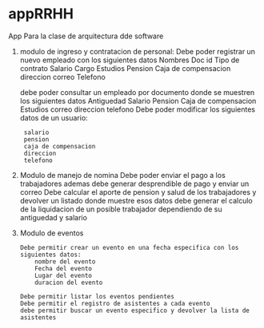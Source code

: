 # appRRHH
App Para la clase de arquitectura dde software

1) modulo de ingreso y contratacion de personal:
	Debe poder registrar un nuevo empleado con los siguientes datos
		Nombres
		Doc id
		Tipo de contrato
		Salario
		Cargo
		Estudios
		Pension
		Caja de compensacion
		direccion
		correo
		Telefono

	debe poder consultar un empleado por documento donde se muestren los siguientes datos
		Antiguedad
		Salario
		Pension
		Caja de compensacion
		Estudios
		correo
		direccion
		telefono
	Debe poder modificar los siguientes datos de  un usuario:

		salario
		pension
		caja de compensacion
		direccion 
		telefono

2)	Modulo de manejo de nomina
		Debe poder enviar el pago a los trabajadores ademas debe generar desprendible de pago y enviar un correo
		Debe calcular el aporte de pension y salud de los trabajadores y devolver un listado donde muestre esos datos
		debe generar el calculo de la liquidacion de un posible trabajador dependiendo de su antiguedad y salario

3)	Modulo de eventos

		Debe permitir crear un evento en una fecha especifica con los siguientes datos:
			nombre del evento 
			Fecha del evento
			Lugar del evento
			duracion del evento
		
		Debe permitir listar los eventos pendientes
		Debe permitir el registro de asistentes a cada evento
		debe permitir buscar un evento especifico y devolver la lista de asistentes

		
